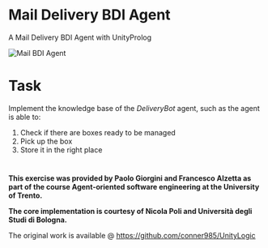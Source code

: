 # Mail Delivery BDI Agent
 A Mail Delivery BDI Agent with UnityProlog

![Mail BDI Agent](https://user-images.githubusercontent.com/26629624/83754119-bcf36280-a66b-11ea-80dd-2100d77f61b2.gif)
 
# Task
Implement the knowledge base of the *DeliveryBot* agent, such as the agent is able to:

1. Check if there are boxes ready to be managed
1. Pick up the box
1. Store it in the right place

#
**This exercise was provided by Paolo Giorgini and Francesco Alzetta as part of the course Agent-oriented software engineering at the University of Trento.**

**The core implementation is courtesy of Nicola Poli and Università degli Studi di Bologna.**

The original work is available @ https://github.com/conner985/UnityLogic
